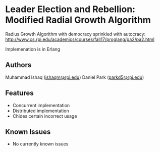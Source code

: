 # Leader Election and Rebellion: Modified Radial Growth Algorithm
Radius Growth Algorithm with democracy sprinkled with autocracy: http://www.cs.rpi.edu/academics/courses/fall17/proglang/pa2/pa2.html

Implemenation is in Erlang

## Authors
Muhammad Ishaq (ishaqm@rpi.edu)
Daniel Park (parkd5@rpi.edu)

## Features
* Concurrent implementation
* Distributed implementation
* Chides certain incorrect usage

## Known Issues
* No currently known issues
